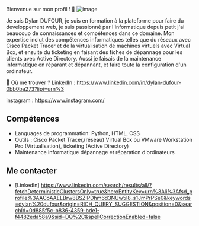 Bienvenue sur mon profil ! 👋
![image](https://github.com/user-attachments/assets/c07626c4-570e-4eb7-a676-3b59fae7677e)

Je suis Dylan DUFOUR, je suis en formation à la plateforme pour faire du developpement web, je suis passionné par l'informatique depuis petit j'ai beaucoup de connaissances et compétences dans ce domaine. Mon expertise inclut des compétences informatiques telles que du réseaux avec Cisco Packet Tracer et de la virtualisation de machines virtuels avec Virtual Box, et ensuite du ticketing en faisant des fiches de dépannage pour les clients avec Active Directory. Aussi je faisais de la maintenance informatique en réparant et dépannant, et faire toute la configuration d'un ordinateur.

📍 Où me trouver ?
LinkedIn : https://www.linkedin.com/in/dylan-dufour-0bb0ba273?lipi=urn%3
                                                                                  
instagram : https://www.instagram.com/               


## Compétences
- Languages de programmation: Python, HTML, CSS
- Outils : Cisco Packet Tracer,(réseau) Virtual Box ou VMware Workstation Pro (Virtualisation), ticketing (Active Directory)
- Maintenance informatique dépannage et réparation d'ordinateurs


## Me contacter
- [LinkedIn] https://www.linkedin.com/search/results/all/?fetchDeterministicClustersOnly=true&heroEntityKey=urn%3Ali%3Afsd_profile%3AACoAAELBrw8BSZlPDhm6d3NUw5I8_s1JmPrPSe0&keywords=dylan%20dufour&origin=RICH_QUERY_SUGGESTION&position=0&searchId=0d885f5c-b836-4359-bde1-f4482eda58a9&sid=DQ%2C&spellCorrectionEnabled=false


<!--
**Dylan-Dufour/Dylan-Dufour** is a ✨ _special_ ✨ repository because its `README.md` (this file) appears on your GitHub profile.

Here are some ideas to get you started:

- 🔭 I’m currently working on ...
- 🌱 I’m currently learning ...
- 👯 I’m looking to collaborate on ...
- 🤔 I’m looking for help with ...
- 💬 Ask me about ...
- 📫 How to reach me: ...
- 😄 Pronouns: ...
- ⚡ Fun fact: ...
-->
